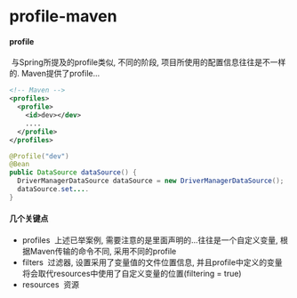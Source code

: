 # profile-maven

#### profile
  与Spring所提及的profile类似, 不同的阶段, 项目所使用的配置信息往往是不一样的. Maven提供了profile...
```xml
<!-- Maven -->
<profiles>
  <profile>
    <id>dev></dev>
    ....
  </profile>
</profiles>

```
```java
@Profile("dev")
@Bean
public DataSource dataSource() {
  DriverManagerDataSource dataSource = new DriverManagerDataSource();
  dataSource.set....
}
```
#### 几个关键点
- profiles
  上述已举案例, 需要注意的是里面声明的<properties>...往往是一个自定义变量, 根据Maven传输的命令不同, 采用不同的profile
- filters
  过滤器, 设置采用了变量值的文件位置信息, 并且profile中定义的变量将会取代resources中使用了自定义变量的位置(filtering = true)
- resources
  资源
